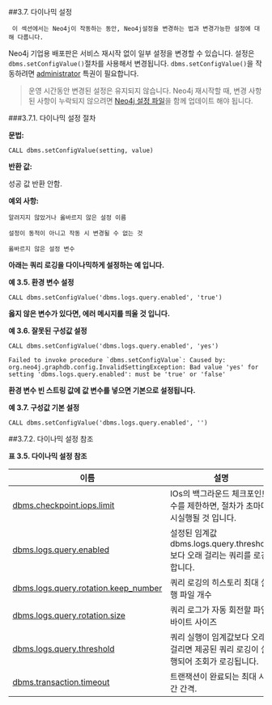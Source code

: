 ##3.7. 다이나믹 설정

```
 이 섹션에서는 Neo4j이 작동하는 동안, Neo4j설정을 변경하는 법과 변경가능한 설정에 대해 다룹니다.
```

Neo4j 기업용 배포판은 서비스 재시작 없이 일부 설정을 변경할 수 있습니다. 설정은 ```dbms.setConfigValue()```절차를 사용해서 변경됩니다. ```dbms.setConfigValue()```을 작동하려면 [administrator]("https://neo4j.com/docs/operations-manual/current/security/authentication-authorization/terminology/#term-administrator") 특권이 필요합니다. 


> 운영 시간동안 변경된 설정은 유지되지 않습니다. Neo4j 재시작할 때, 변경 사항된 사항이 누락되지 않으려면 [Neo4j 설정 파일]("https://neo4j.com/docs/operations-manual/current/configuration/file-locations/#file-locations-configuration")을 함께 업데이트 해야 됩니다.


###3.7.1. 다이나믹 설정 절차

**문법:**

```CALL dbms.setConfigValue(setting, value)```

**반환 값:**

성공 값 반환 안함.

**예외 사항:**

```
알려지지 않았거나 옳바르지 않은 설정 이름
```

```
설정이 동적이 아니고 작동 시 변경될 수 없는 것
```

```
옳바르지 않은 설정 변수
```

**아래는 쿼리 로깅을 다이나믹하게 설정하는 예 입니다.**

**예 3.5. 환경 변수 설정**

```CALL dbms.setConfigValue('dbms.logs.query.enabled', 'true')```

**옳지 않은 변수가 있다면, 에러 메시지를 띄울 것 입니다.**

**예 3.6. 잘못된 구성값 설정**

```CALL dbms.setConfigValue('dbms.logs.query.enabled', 'yes')```

```
Failed to invoke procedure `dbms.setConfigValue`: Caused by: org.neo4j.graphdb.config.InvalidSettingException: Bad value 'yes' for setting 'dbms.logs.query.enabled': must be 'true' or 'false'
```

**환경 변수 빈 스트링 값에 값 변수를 넣으면 기본으로 설정됩니다.**

**예 3.7. 구성값 기본 설정**
```
CALL dbms.setConfigValue('dbms.logs.query.enabled', '')
```


##3.7.2. 다이나믹 설정 참조

**표 3.5. 다이나믹 설정 참조**

| 이름                                                         | 설명                                                         |
| ------------------------------------------------------------ | ------------------------------------------------------------ |
| [dbms.checkpoint.iops.limit]("https://neo4j.com/docs/operations-manual/current/reference/configuration-settings/#config_dbms.checkpoint.iops.limit") | IOs의 백그라운드 체크포인트 수를 제한하면, 절차가 초마다 시실행될 것 입니다. |
| [dbms.logs.query.enabled]("https://neo4j.com/docs/operations-manual/current/reference/configuration-settings/#config_dbms.logs.query.enabled") | 설정된 임계값 dbms.logs.query.threshold 보다 오래 걸리는 쿼리를 로깅합니다. |
| [dbms.logs.query.rotation.keep_number]("https://neo4j.com/docs/operations-manual/current/reference/configuration-settings/#config_dbms.logs.query.rotation.keep_number") | 쿼리 로깅의 히스토리 최대 실행 파일 개수                     |
| [dbms.logs.query.rotation.size]("https://neo4j.com/docs/operations-manual/current/reference/configuration-settings/#config_dbms.logs.query.rotation.size") | 쿼리 로그가 자동 회전할 파일 바이트 사이즈                   |
| [dbms.logs.query.threshold]("https://neo4j.com/docs/operations-manual/current/reference/configuration-settings/#config_dbms.logs.query.threshold") | 쿼리 실행이 임계값보다 오래 걸리면 제공된 쿼리 로깅이 실행되어 조회가 로깅됩니다. |
| [dbms.transaction.timeout]("https://neo4j.com/docs/operations-manual/current/reference/configuration-settings/#config_dbms.transaction.timeout") | 트랜잭션이 완료되는 최대 시간 간격.                          |

